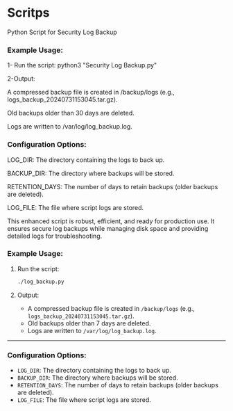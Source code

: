 # Scritps
Python Script for Security Log Backup

### Example Usage:
1- Run the script: python3 "Security Log Backup.py"

2-Output:

A compressed backup file is created in /backup/logs (e.g., logs_backup_20240731153045.tar.gz).

Old backups older than 30 days are deleted.

Logs are written to /var/log/log_backup.log.

### Configuration Options:
LOG_DIR: The directory containing the logs to back up.

BACKUP_DIR: The directory where backups will be stored.

RETENTION_DAYS: The number of days to retain backups (older backups are deleted).

LOG_FILE: The file where script logs are stored.

This enhanced script is robust, efficient, and ready for production use. It ensures secure log backups while managing disk space and providing detailed logs for troubleshooting.


### Example Usage:
1. Run the script:
   ```bash
   ./log_backup.py
   ```

2. Output:
   - A compressed backup file is created in `/backup/logs` (e.g., `logs_backup_20240731153045.tar.gz`).
   - Old backups older than 7 days are deleted.
   - Logs are written to `/var/log/log_backup.log`.

---

### Configuration Options:
- `LOG_DIR`: The directory containing the logs to back up.
- `BACKUP_DIR`: The directory where backups will be stored.
- `RETENTION_DAYS`: The number of days to retain backups (older backups are deleted).
- `LOG_FILE`: The file where script logs are stored.
